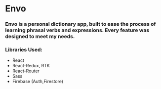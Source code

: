 # Envo

### Envo is a personal dictionary app, built to ease the process of learning phrasal verbs and expressions. Every feature was designed to meet my needs.

### Libraries Used:

-  React
-  React-Redux, RTK
-  React-Router
-  Sass
-  Firebase (Auth,Firestore)
